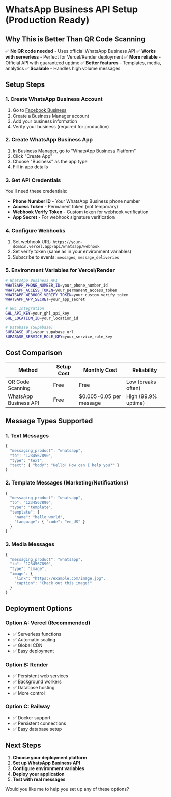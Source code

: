 # WhatsApp Business API Setup (Production Ready)

## Why This is Better Than QR Code Scanning

✅ **No QR code needed** - Uses official WhatsApp Business API
✅ **Works with serverless** - Perfect for Vercel/Render deployment
✅ **More reliable** - Official API with guaranteed uptime
✅ **Better features** - Templates, media, analytics
✅ **Scalable** - Handles high volume messages

## Setup Steps

### 1. Create WhatsApp Business Account
1. Go to [Facebook Business](https://business.facebook.com/)
2. Create a Business Manager account
3. Add your business information
4. Verify your business (required for production)

### 2. Create WhatsApp Business App
1. In Business Manager, go to "WhatsApp Business Platform"
2. Click "Create App"
3. Choose "Business" as the app type
4. Fill in app details

### 3. Get API Credentials
You'll need these credentials:
- **Phone Number ID** - Your WhatsApp Business phone number
- **Access Token** - Permanent token (not temporary)
- **Webhook Verify Token** - Custom token for webhook verification
- **App Secret** - For webhook signature verification

### 4. Configure Webhooks
1. Set webhook URL: `https://your-domain.vercel.app/api/whatsapp/webhook`
2. Set verify token (same as in your environment variables)
3. Subscribe to events: `messages`, `message_deliveries`

### 5. Environment Variables for Vercel/Render

```bash
# WhatsApp Business API
WHATSAPP_PHONE_NUMBER_ID=your_phone_number_id
WHATSAPP_ACCESS_TOKEN=your_permanent_access_token
WHATSAPP_WEBHOOK_VERIFY_TOKEN=your_custom_verify_token
WHATSAPP_APP_SECRET=your_app_secret

# GHL Integration
GHL_API_KEY=your_ghl_api_key
GHL_LOCATION_ID=your_location_id

# Database (Supabase)
SUPABASE_URL=your_supabase_url
SUPABASE_SERVICE_ROLE_KEY=your_service_role_key
```

## Cost Comparison

| Method | Setup Cost | Monthly Cost | Reliability |
|--------|------------|--------------|-------------|
| QR Code Scanning | Free | Free | Low (breaks often) |
| WhatsApp Business API | Free | $0.005-0.05 per message | High (99.9% uptime) |

## Message Types Supported

### 1. Text Messages
```javascript
{
  "messaging_product": "whatsapp",
  "to": "1234567890",
  "type": "text",
  "text": { "body": "Hello! How can I help you?" }
}
```

### 2. Template Messages (Marketing/Notifications)
```javascript
{
  "messaging_product": "whatsapp",
  "to": "1234567890",
  "type": "template",
  "template": {
    "name": "hello_world",
    "language": { "code": "en_US" }
  }
}
```

### 3. Media Messages
```javascript
{
  "messaging_product": "whatsapp",
  "to": "1234567890",
  "type": "image",
  "image": {
    "link": "https://example.com/image.jpg",
    "caption": "Check out this image!"
  }
}
```

## Deployment Options

### Option A: Vercel (Recommended)
- ✅ Serverless functions
- ✅ Automatic scaling
- ✅ Global CDN
- ✅ Easy deployment

### Option B: Render
- ✅ Persistent web services
- ✅ Background workers
- ✅ Database hosting
- ✅ More control

### Option C: Railway
- ✅ Docker support
- ✅ Persistent connections
- ✅ Easy database setup

## Next Steps

1. **Choose your deployment platform**
2. **Set up WhatsApp Business API**
3. **Configure environment variables**
4. **Deploy your application**
5. **Test with real messages**

Would you like me to help you set up any of these options?
